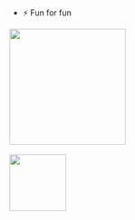 - ⚡ Fun for fun


<a href="https://github.com/tulamelkii">
  <img height="205" align="center" src="https://github-readme-stats.vercel.app/api/top-langs/?username=tulamelkii&layout=donut&cache_seconds=86400&theme=transparent"  />
<br />

<br />
<a href="https://github.com/tulamelkii/openstack">
  <img height="100" align="center" src="https://github-readme-stats.vercel.app/api/pin/?username=tulamelkii&repo=Openstack&theme=transparent" />



<!---
tulamelkii/tulamelkii is a ✨ special ✨ repository because its `README.md` (this file) appears on your GitHub profile.
You can click the Preview link to take a look at your changes.
--->
